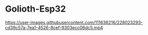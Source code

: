 # Golioth-Esp32





https://user-images.githubusercontent.com/111636216/228023293-cd39c57a-7ea1-4526-8cef-9303ecc06dc5.mp4

